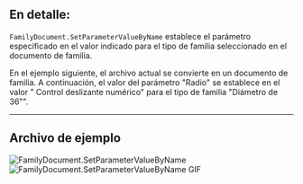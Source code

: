 ## En detalle:
`FamilyDocument.SetParameterValueByName` establece el parámetro especificado en el valor indicado para el tipo de familia seleccionado en el documento de familia.

En el ejemplo siguiente, el archivo actual se convierte en un documento de familia. A continuación, el valor del parámetro "Radio" se establece en el valor " Control deslizante numérico" para el tipo de familia "Diámetro de 36"".
___
## Archivo de ejemplo

![FamilyDocument.SetParameterValueByName](./Revit.Application.FamilyDocument.SetParameterValueByName_img.jpg)
![FamilyDocument.SetParameterValueByName GIF](./Revit.Application.FamilyDocument.SetParameterValueByName_img2.gif)
